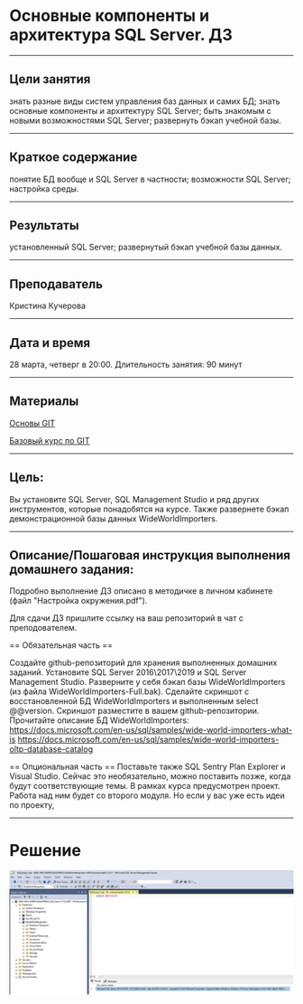 # Основные компоненты и архитектура SQL Server. ДЗ
___
## Цели занятия
знать разные виды систем управления баз данных и самих БД;
знать основные компоненты и архитектуру SQL Server;
быть знакомым с новыми возможностями SQL Server;
развернуть бэкап учебной базы.
___
## Краткое содержание
понятие БД вообще и SQL Server в частности;
возможности SQL Server;
настройка среды.
___
## Результаты
установленный SQL Server;
развернутый бэкап учебной базы данных.
___
## Преподаватель
Кристина Кучерова
___
## Дата и время
28 марта, четверг в 20:00.
Длительность занятия: 90 минут
___
## Материалы
[Основы GIT](https://www.youtube.com/playlist?list=PLnseyzyGdZddzvcrWY0CxZkU8IeL2_z7S)

[Базовый курс по GIT](https://www.youtube.com/playlist?list=PLIU76b8Cjem5B3sufBJ_KFTpKkMEvaTQR)
___
## Цель:
Вы установите SQL Server, SQL Management Studio и ряд других инструментов, которые понадобятся на курсе. Также развернете бэкап демонстрационной базы данных WideWorldImporters.
___

## Описание/Пошаговая инструкция выполнения домашнего задания:

Подробно выполнение ДЗ описано в методичке в личном кабинете (файл "Настройка окружения.pdf").

Для сдачи ДЗ пришлите ссылку на ваш репозиторий в чат с преподователем.

== Обязательная часть ==

Создайте github-репозиторий для хранения выполненных домашних заданий.
Установите SQL Server 2016\2017\2019 и SQL Server Management Studio.
Разверните у себя бэкап базы WideWorldImporters (из файла WideWorldImporters-Full.bak). Сделайте скриншот с восстановленной БД WideWorldImporters и выполненным select @@version. Скриншот разместите в вашем github-репозитории.
Прочитайте описание БД WideWorldImporters:
https://docs.microsoft.com/en-us/sql/samples/wide-world-importers-what-is
https://docs.microsoft.com/en-us/sql/samples/wide-world-importers-oltp-database-catalog

== Опциональная часть ==
Поставьте также SQL Sentry Plan Explorer и Visual Studio. Сейчас это необязательно, можно поставить позже, когда будут соответствующие темы.
В рамках курса предусмотрен проект. Работа над ним будет со второго модуля. Но если у вас уже есть идеи по проекту,
___
# Решение
![](Screen.jpg)